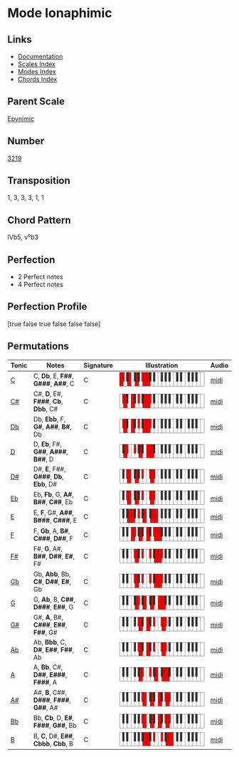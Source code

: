 # Mode Ionaphimic

## Links

- [Documentation](README.md)
- [Scales Index](Scales.md)
- [Modes Index](Modes.md)
- [Chords Index](Chords.md)

## Parent Scale

[Epynimic](ScaleEpynimic.md)

## Number

[3219](https://ianring.com/musictheory/scales/3219)

## Transposition

1, 3, 3, 3, 1, 1

## Chord Pattern

IVb5, v⁰b3

## Perfection

- 2 Perfect notes
- 4 Perfect notes

## Perfection Profile

[true false true false false false]

## Permutations

| Tonic | Notes | Signature | Illustration | Audio |
|-------|-------|-----------|--------------|-------|
| [C](ModeCNaturalIonaphimic.md) | C, **Db**, E, **F##**, **G###**, **A##**, C | C | ![CNaturalIonaphimic](ModeCNaturalIonaphimic.png) | [midi](https://github.com/edipermadi/music/blob/main/docs/ModeCNaturalIonaphimic.mid?raw=true) |
| [C#](ModeCSharpIonaphimic.md) | C#, **D**, E#, **F###**, **Cb**, **Dbb**, C# | C | ![CSharpIonaphimic](ModeCSharpIonaphimic.png) | [midi](https://github.com/edipermadi/music/blob/main/docs/ModeCSharpIonaphimic.mid?raw=true) |
| [Db](ModeDFlatIonaphimic.md) | Db, **Ebb**, F, **G#**, **A##**, **B#**, Db | C | ![DFlatIonaphimic](ModeDFlatIonaphimic.png) | [midi](https://github.com/edipermadi/music/blob/main/docs/ModeDFlatIonaphimic.mid?raw=true) |
| [D](ModeDNaturalIonaphimic.md) | D, **Eb**, F#, **G##**, **A###**, **B##**, D | C | ![DNaturalIonaphimic](ModeDNaturalIonaphimic.png) | [midi](https://github.com/edipermadi/music/blob/main/docs/ModeDNaturalIonaphimic.mid?raw=true) |
| [D#](ModeDSharpIonaphimic.md) | D#, **E**, F##, **G###**, **Db**, **Ebb**, D# | C | ![DSharpIonaphimic](ModeDSharpIonaphimic.png) | [midi](https://github.com/edipermadi/music/blob/main/docs/ModeDSharpIonaphimic.mid?raw=true) |
| [Eb](ModeEFlatIonaphimic.md) | Eb, **Fb**, G, **A#**, **B##**, **C##**, Eb | C | ![EFlatIonaphimic](ModeEFlatIonaphimic.png) | [midi](https://github.com/edipermadi/music/blob/main/docs/ModeEFlatIonaphimic.mid?raw=true) |
| [E](ModeENaturalIonaphimic.md) | E, **F**, G#, **A##**, **B###**, **C###**, E | C | ![ENaturalIonaphimic](ModeENaturalIonaphimic.png) | [midi](https://github.com/edipermadi/music/blob/main/docs/ModeENaturalIonaphimic.mid?raw=true) |
| [F](ModeFNaturalIonaphimic.md) | F, **Gb**, A, **B#**, **C###**, **D##**, F | C | ![FNaturalIonaphimic](ModeFNaturalIonaphimic.png) | [midi](https://github.com/edipermadi/music/blob/main/docs/ModeFNaturalIonaphimic.mid?raw=true) |
| [F#](ModeFSharpIonaphimic.md) | F#, **G**, A#, **B##**, **D##**, **E#**, F# | C | ![FSharpIonaphimic](ModeFSharpIonaphimic.png) | [midi](https://github.com/edipermadi/music/blob/main/docs/ModeFSharpIonaphimic.mid?raw=true) |
| [Gb](ModeGFlatIonaphimic.md) | Gb, **Abb**, Bb, **C#**, **D##**, **E#**, Gb | C | ![GFlatIonaphimic](ModeGFlatIonaphimic.png) | [midi](https://github.com/edipermadi/music/blob/main/docs/ModeGFlatIonaphimic.mid?raw=true) |
| [G](ModeGNaturalIonaphimic.md) | G, **Ab**, B, **C##**, **D###**, **E##**, G | C | ![GNaturalIonaphimic](ModeGNaturalIonaphimic.png) | [midi](https://github.com/edipermadi/music/blob/main/docs/ModeGNaturalIonaphimic.mid?raw=true) |
| [G#](ModeGSharpIonaphimic.md) | G#, **A**, B#, **C###**, **E##**, **F##**, G# | C | ![GSharpIonaphimic](ModeGSharpIonaphimic.png) | [midi](https://github.com/edipermadi/music/blob/main/docs/ModeGSharpIonaphimic.mid?raw=true) |
| [Ab](ModeAFlatIonaphimic.md) | Ab, **Bbb**, C, **D#**, **E##**, **F##**, Ab | C | ![AFlatIonaphimic](ModeAFlatIonaphimic.png) | [midi](https://github.com/edipermadi/music/blob/main/docs/ModeAFlatIonaphimic.mid?raw=true) |
| [A](ModeANaturalIonaphimic.md) | A, **Bb**, C#, **D##**, **E###**, **F###**, A | C | ![ANaturalIonaphimic](ModeANaturalIonaphimic.png) | [midi](https://github.com/edipermadi/music/blob/main/docs/ModeANaturalIonaphimic.mid?raw=true) |
| [A#](ModeASharpIonaphimic.md) | A#, **B**, C##, **D###**, **F###**, **G##**, A# | C | ![ASharpIonaphimic](ModeASharpIonaphimic.png) | [midi](https://github.com/edipermadi/music/blob/main/docs/ModeASharpIonaphimic.mid?raw=true) |
| [Bb](ModeBFlatIonaphimic.md) | Bb, **Cb**, D, **E#**, **F###**, **G##**, Bb | C | ![BFlatIonaphimic](ModeBFlatIonaphimic.png) | [midi](https://github.com/edipermadi/music/blob/main/docs/ModeBFlatIonaphimic.mid?raw=true) |
| [B](ModeBNaturalIonaphimic.md) | B, **C**, D#, **E##**, **Cbbb**, **Cbb**, B | C | ![BNaturalIonaphimic](ModeBNaturalIonaphimic.png) | [midi](https://github.com/edipermadi/music/blob/main/docs/ModeBNaturalIonaphimic.mid?raw=true) |
